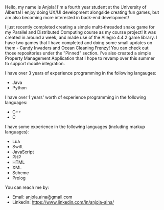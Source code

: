 Hello, my name is Anjola! I'm a fourth year student at the University of Alberta! I enjoy doing UX/UI development alongside creating fun games, but am also becoming more interested in back-end development!

I just recently completed creating a simple multt-threaded snake game for my Parallel and Distributed Computing course as my course project! It was created in around a week, and made use of the Allegro 4.4.2 game library. I have two games that I have completed and doing some small updates on them - Candy Invaders and Ocean Cleaning Frenzy! You can check out those repositories under the "Pinned" section. I've also created a simple Property Management Application that I hope to revamp over this summer to support mobile integration.

I have over 3 years of experience programming in the following langauges:
  - Java
  - Python

I have over 1 years' worth of experience programming in the following languages:
  - C++
  - C

I have some experience in the following languages (including markup languages):
  - Lua
  - Swift
  - JavaScript
  - PHP
  - HTML
  - XML
  - Scheme
  - Prolog

You can reach me by:
  - Email: anjola.aina@gmail.com
  - Linkedin: https://www.linkedin.com/in/anjola-aina/
 
<!---
anj0la/anj0la is a ✨ special ✨ repository because its `README.md` (this file) appears on your GitHub profile.
You can click the Preview link to take a look at your changes.
--->

